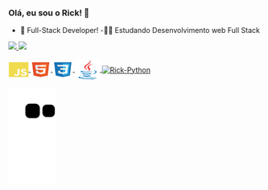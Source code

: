 ### Olá, eu sou o Rick! 👋

- 🔭 Full-Stack Developer!
-👨‍💻 Estudando Desenvolvimento web Full Stack

<div>
  <a href="https://github.com/RickFernandez">
  <img height="180em" src="https://github-readme-stats.vercel.app/api?username=RickFernandez&show_icons=true&theme=github_dark&include_all_commits=true&count_private=true"/>
  <img height="180em" src="https://github-readme-stats.vercel.app/api/top-langs/?username=RickFernandez&layout=compact&langs_count=7&theme=github_dark"/>
</div>
  
<div style="display: inline_block"><br>
  <img align="center" alt="Rick-Js" height="30" width="40" src="https://raw.githubusercontent.com/devicons/devicon/master/icons/javascript/javascript-plain.svg">
  <img align="center" alt="Rick-HTML" height="30" width="40" src="https://raw.githubusercontent.com/devicons/devicon/master/icons/html5/html5-original.svg">
  <img align="center" alt="Rick-CSS" height="30" width="40" src="https://raw.githubusercontent.com/devicons/devicon/master/icons/css3/css3-original.svg">
  <img align="center" alt="Rick-Python" height="40" width="50" src="https://raw.githubusercontent.com/devicons/devicon/master/icons/java/java-original.svg">
  <img align="center" alt="Rick-Python" height="40" width="50" src="https://raw.githubusercontent.com/devicons/devicon/master/icons/c#/c#-original.svg">

  
  ![Snake animation](https://github.com/RickFernandez/RickFernandez/blob/output/github-contribution-grid-snake.svg)
